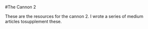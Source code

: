 #The Cannon 2

These are the resources for the cannon 2. I wrote a series of medium articles tosupplement these.
